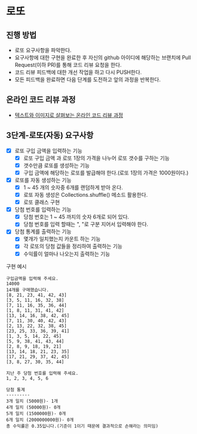 # 로또
## 진행 방법
* 로또 요구사항을 파악한다.
* 요구사항에 대한 구현을 완료한 후 자신의 github 아이디에 해당하는 브랜치에 Pull Request(이하 PR)를 통해 코드 리뷰 요청을 한다.
* 코드 리뷰 피드백에 대한 개선 작업을 하고 다시 PUSH한다.
* 모든 피드백을 완료하면 다음 단계를 도전하고 앞의 과정을 반복한다.

## 온라인 코드 리뷰 과정
* [텍스트와 이미지로 살펴보는 온라인 코드 리뷰 과정](https://github.com/next-step/nextstep-docs/tree/master/codereview)

## 3단계-로또(자동) 요구사항
* [x] 로또 구입 금액을 입력하는 기능 
  * [x] 로또 구입 금액 과 로또 1장의 가격을 나누어 로또 갯수를 구하는 기능
  * [x] 갯수만큼 로또를 생성하는 기능
  * [x] 구입 금액에 해당하는 로또를 발급해야 한다.(로또 1장의 가격은 1000원이다.)
* [x] 로또를 자동 생성하는 기능
  * [x] 1 ~ 45 개의 숫자중 6개를 랜덤하게 받아 온다.
  * [x] 로또 자동 생성은 Collections.shuffle() 메소드 활용한다.
  * [x] 로또 클래스 구현
* [x] 당첨 번호를 입력하는 기능
  * [x] 당첨 번호는 1 ~ 45 까지의 숫자 6개로 되어 있다.
  * [x] 당첨 번호를 입력 할때는 ", "로 구분 지어서 입력해야 한다.
* [x] 당첨 통계를 출력하는 기능
  * [x] 몇개가 일치했는지 카운트 하는 기능
  * [x] 각 로또의 당첨 값들을 정리하여 출력하는 기능
  * [x] 수익률이 얼마나 나오는지 출력하는 기능
  
구현 예시
~~~
구입금액을 입력해 주세요.
14000
14개를 구매했습니다.
[8, 21, 23, 41, 42, 43]
[3, 5, 11, 16, 32, 38]
[7, 11, 16, 35, 36, 44]
[1, 8, 11, 31, 41, 42]
[13, 14, 16, 38, 42, 45]
[7, 11, 30, 40, 42, 43]
[2, 13, 22, 32, 38, 45]
[23, 25, 33, 36, 39, 41]
[1, 3, 5, 14, 22, 45]
[5, 9, 38, 41, 43, 44]
[2, 8, 9, 18, 19, 21]
[13, 14, 18, 21, 23, 35]
[17, 21, 29, 37, 42, 45]
[3, 8, 27, 30, 35, 44]

지난 주 당첨 번호를 입력해 주세요.
1, 2, 3, 4, 5, 6

당첨 통계
---------
3개 일치 (5000원)- 1개
4개 일치 (50000원)- 0개
5개 일치 (1500000원)- 0개
6개 일치 (2000000000원)- 0개
총 수익률은 0.35입니다.(기준이 1이기 때문에 결과적으로 손해라는 의미임)
~~~